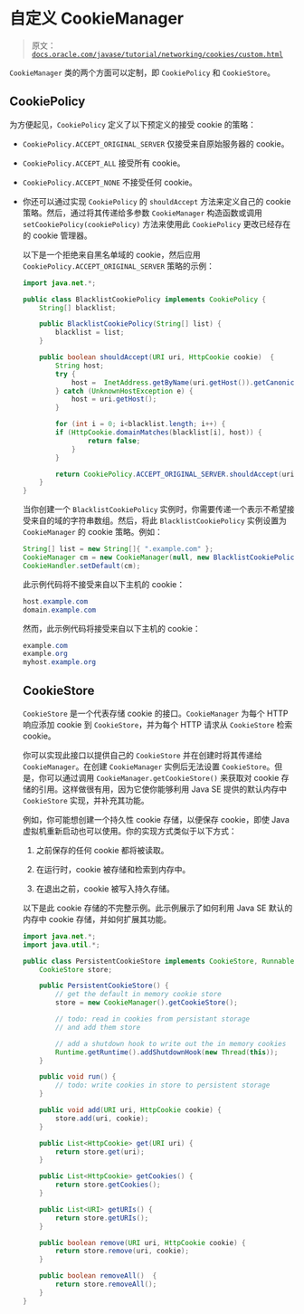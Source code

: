 # 自定义 CookieManager

> 原文：[`docs.oracle.com/javase/tutorial/networking/cookies/custom.html`](https://docs.oracle.com/javase/tutorial/networking/cookies/custom.html)

`CookieManager` 类的两个方面可以定制，即 `CookiePolicy` 和 `CookieStore`。

## CookiePolicy

为方便起见，`CookiePolicy` 定义了以下预定义的接受 cookie 的策略：

+   `CookiePolicy.ACCEPT_ORIGINAL_SERVER` 仅接受来自原始服务器的 cookie。

+   `CookiePolicy.ACCEPT_ALL` 接受所有 cookie。

+   `CookiePolicy.ACCEPT_NONE` 不接受任何 cookie。

+   你还可以通过实现 `CookiePolicy` 的 `shouldAccept` 方法来定义自己的 cookie 策略。然后，通过将其传递给多参数 `CookieManager` 构造函数或调用 `setCookiePolicy(cookiePolicy)` 方法来使用此 `CookiePolicy` 更改已经存在的 cookie 管理器。

    以下是一个拒绝来自黑名单域的 cookie，然后应用 `CookiePolicy.ACCEPT_ORIGINAL_SERVER` 策略的示例：

    ```java
    import java.net.*;

    public class BlacklistCookiePolicy implements CookiePolicy {
        String[] blacklist;

        public BlacklistCookiePolicy(String[] list) {
            blacklist = list;
        }

        public boolean shouldAccept(URI uri, HttpCookie cookie)  {
            String host;
            try {
                host =  InetAddress.getByName(uri.getHost()).getCanonicalHostName();
            } catch (UnknownHostException e) {
                host = uri.getHost();
            }

            for (int i = 0; i<blacklist.length; i++) {
    	    if (HttpCookie.domainMatches(blacklist[i], host)) {
                    return false;
                }
            }

            return CookiePolicy.ACCEPT_ORIGINAL_SERVER.shouldAccept(uri, cookie);
        }
    }

    ```

    当你创建一个 `BlacklistCookiePolicy` 实例时，你需要传递一个表示不希望接受来自的域的字符串数组。然后，将此 `BlacklistCookiePolicy` 实例设置为 `CookieManager` 的 cookie 策略。例如：

    ```java
    String[] list = new String[]{ ".example.com" };
    CookieManager cm = new CookieManager(null, new BlacklistCookiePolicy(list));
    CookieHandler.setDefault(cm);

    ```

    此示例代码将不接受来自以下主机的 cookie：

    ```java
    host.example.com
    domain.example.com

    ```

    然而，此示例代码将接受来自以下主机的 cookie：

    ```java
    example.com
    example.org
    myhost.example.org

    ```

    ## CookieStore

    `CookieStore` 是一个代表存储 cookie 的接口。`CookieManager` 为每个 HTTP 响应添加 cookie 到 `CookieStore`，并为每个 HTTP 请求从 `CookieStore` 检索 cookie。

    你可以实现此接口以提供自己的 `CookieStore` 并在创建时将其传递给 `CookieManager`。在创建 `CookieManager` 实例后无法设置 `CookieStore`。但是，你可以通过调用 `CookieManager.getCookieStore()` 来获取对 cookie 存储的引用。这样做很有用，因为它使你能够利用 Java SE 提供的默认内存中 `CookieStore` 实现，并补充其功能。

    例如，你可能想创建一个持久性 cookie 存储，以便保存 cookie，即使 Java 虚拟机重新启动也可以使用。你的实现方式类似于以下方式：

    1.  之前保存的任何 cookie 都将被读取。

    1.  在运行时，cookie 被存储和检索到内存中。

    1.  在退出之前，cookie 被写入持久存储。

    以下是此 cookie 存储的不完整示例。此示例展示了如何利用 Java SE 默认的内存中 cookie 存储，并如何扩展其功能。

    ```java
    import java.net.*;
    import java.util.*;

    public class PersistentCookieStore implements CookieStore, Runnable {
        CookieStore store;

        public PersistentCookieStore() {
            // get the default in memory cookie store
            store = new CookieManager().getCookieStore();

            // todo: read in cookies from persistant storage
            // and add them store

            // add a shutdown hook to write out the in memory cookies
            Runtime.getRuntime().addShutdownHook(new Thread(this)); 
        }

        public void run() {
            // todo: write cookies in store to persistent storage
        }

        public void	add(URI uri, HttpCookie cookie) {
            store.add(uri, cookie);
        }

        public List<HttpCookie> get(URI uri) {
            return store.get(uri);
        }

        public List<HttpCookie> getCookies() {
            return store.getCookies();
        }

        public List<URI> getURIs() {
            return store.getURIs();
        }

        public boolean remove(URI uri, HttpCookie cookie) {
            return store.remove(uri, cookie);
        }

        public boolean removeAll()  {
            return store.removeAll();
        }
    }

    ```
